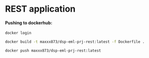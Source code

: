 # REST application

#### Pushing to dockerhub:
```bash
docker login
```
```bash
docker build -t maxxx873/dsp-eml-prj-rest:latest -f Dockerfile .
```
```bash
docker push maxxx873/dsp-eml-prj-rest:latest
```

